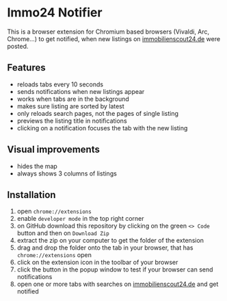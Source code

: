 # Immo24 Notifier

This is a browser extension for Chromium based browsers (Vivaldi, Arc, Chrome…) to get notified, when new listings on [immobilienscout24.de](https://www.immobilienscout24.de) were posted.


## Features
- reloads tabs every 10 seconds
- sends notifications when new listings appear
- works when tabs are in the background
- makes sure listing are sorted by latest
- only reloads search pages, not the pages of single listing
- previews the listing title in notifications
- clicking on a notification focuses the tab with the new listing

## Visual improvements

- hides the map
- always shows 3 columns of listings

## Installation

1. open `chrome://extensions`
2. enable `developer mode` in the top right corner
4. on GitHub download this repository by clicking on the green `<> Code` button and then on `Download Zip`
5. extract the zip on your computer to get the folder of the extension
6. drag and drop the folder onto the tab in your browser, that has `chrome://extensions` open
7. click on the extension icon in the toolbar of your browser
8. click the button in the popup window to test if your browser can send notifications
9. open one or more tabs with searches on [immobilienscout24.de](https://www.immobilienscout24.de) and get notified
